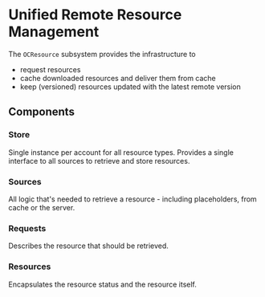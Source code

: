 #  Unified Remote Resource Management

The `OCResource` subsystem provides the infrastructure to
- request resources
- cache downloaded resources and deliver them from cache
- keep (versioned) resources updated with the latest remote version

## Components

### Store
Single instance per account for all resource types. Provides a single interface to all sources to retrieve and store resources.

### Sources
All logic that's needed to retrieve a resource - including placeholders, from cache or the server.

### Requests
Describes the resource that should be retrieved.

### Resources 
Encapsulates the resource status and the resource itself.
